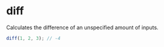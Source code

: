 # diff

Calculates the difference of an unspecified amount of inputs.

```typescript
diff(1, 2, 3); // -4
```